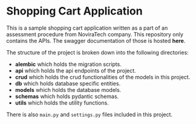 # Shopping Cart Application
This is a sample shopping cart application written as a part of an assessment procedure from NoviraTech company.
This repository only contains the APIs. The swagger documentation of those is hosted **here**.

The structure of the project is broken down into the following directories:
* **alembic** which holds the migration scripts.
* **api** which holds the api endpoints of the project.
* **crud** which holds the crud functionalities of the models in this project.
* **db** which holds database specific entities.
* **models** which holds the database models.
* **schemas** which holds pydantic schemas.
* **utils** which holds the utility functions.

There is also ``main.py`` and ``settings.py`` files included in this project. 
